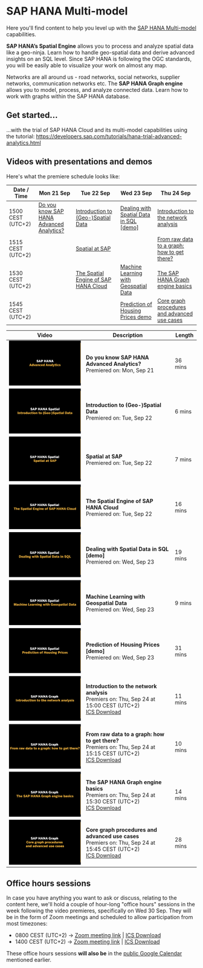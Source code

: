 # SAP HANA Multi-model

Here you'll find content to help you level up with the [SAP HANA Multi-model](https://www.sap.com/products/hana/features/multi-model.html) capabilities.

**SAP HANA’s Spatial Engine** allows you to process and analyze spatial data like a geo-ninja. Learn how to handle geo-spatial data and derive advanced insights on an SQL level. Since SAP HANA is following the OGC standards, you will be easily able to visualize your work on almost any map.

Networks are all around us - road networks, social networks, supplier networks, communication networks etc. The **SAP HANA Graph engine** allows you to model, process, and analyze connected data. Learn how to work with graphs within the SAP HANA database.

## Get started...

...with the trial of SAP HANA Cloud and its multi-model capabilities using the tutorial: https://developers.sap.com/tutorials/hana-trial-advanced-analytics.html

## Videos with presentations and demos


Here's what the premiere schedule looks like:

| Date / Time      | Mon 21 Sep        | Tue 22 Sep       | Wed 23 Sep       | Thu 24 Sep      |
| ---------------- | ---------------- | --------------- | --------------- | --------------- |
| 1500 CEST (UTC+2) | [Do you know SAP HANA Advanced Analytics?](https://www.youtube.com/watch?v=OkPMdbn1vBs&list=PL6RpkC85SLQA8za7iX9FRzewU7Vs022dl&index=1) | [Introduction to (Geo-)Spatial Data](https://www.youtube.com/watch?v=s48iAbBrYBI&list=PL6RpkC85SLQA8za7iX9FRzewU7Vs022dl&index=2) | [Dealing with Spatial Data in SQL [demo]](https://www.youtube.com/watch?v=6dh_Hj6d9xM&list=PL6RpkC85SLQA8za7iX9FRzewU7Vs022dl&index=5) | [Introduction to the network analysis](https://www.youtube.com/watch?v=_JnKtv66E-w&list=PL6RpkC85SLQA8za7iX9FRzewU7Vs022dl&index=8) |
| 1515 CEST (UTC+2) |  | [Spatial at SAP](https://www.youtube.com/watch?v=W-3th2mhJA4&list=PL6RpkC85SLQA8za7iX9FRzewU7Vs022dl&index=3)  | | [From raw data to a graph: how to get there?](https://www.youtube.com/watch?v=tCPTr0q-tUQ&list=PL6RpkC85SLQA8za7iX9FRzewU7Vs022dl&index=9)               |
| 1530 CEST (UTC+2) |  | [The Spatial Engine of SAP HANA Cloud](https://www.youtube.com/watch?v=uxNxFWmTTP4&list=PL6RpkC85SLQA8za7iX9FRzewU7Vs022dl&index=4) | [Machine Learning with Geospatial Data](https://www.youtube.com/watch?v=Jv1BIMpxoR4&list=PL6RpkC85SLQA8za7iX9FRzewU7Vs022dl&index=6)  | [The SAP HANA Graph engine basics](https://www.youtube.com/watch?v=b7fEUj-1Igg&list=PL6RpkC85SLQA8za7iX9FRzewU7Vs022dl&index=10) |
| 1545 CEST (UTC+2) | | | [Prediction of Housing Prices demo](https://www.youtube.com/watch?v=9nF8ergZf-o&list=PL6RpkC85SLQA8za7iX9FRzewU7Vs022dl&index=7) | [Core graph procedures and advanced use cases](https://www.youtube.com/watch?v=765Z980kR5U&list=PL6RpkC85SLQA8za7iX9FRzewU7Vs022dl&index=11) |

| Video | Description | Length |
| - | - | - |
| [![Introduction](thumbnails/tn00.png)](https://www.youtube.com/watch?v=OkPMdbn1vBs&list=PL6RpkC85SLQA8za7iX9FRzewU7Vs022dl&index=1) | **Do you know SAP HANA Advanced Analytics?** <br>Premiered on: Mon, Sep 21 | 36 mins |
| [![0101](thumbnails/tn0101.png)](https://www.youtube.com/watch?v=s48iAbBrYBI&list=PL6RpkC85SLQA8za7iX9FRzewU7Vs022dl&index=2) | **Introduction to (Geo-)Spatial Data** <br>Premiered on: Tue, Sep 22 | 6 mins |
| [![0102](thumbnails/tn0102.png)](https://www.youtube.com/watch?v=W-3th2mhJA4&list=PL6RpkC85SLQA8za7iX9FRzewU7Vs022dl&index=3) | **Spatial at SAP** <br>Premiered on: Tue, Sep 22 | 7 mins |
| [![0103](thumbnails/tn0103.png)](https://www.youtube.com/watch?v=uxNxFWmTTP4&list=PL6RpkC85SLQA8za7iX9FRzewU7Vs022dl&index=4) | **The Spatial Engine of SAP HANA Cloud** <br>Premiered on: Tue, Sep 22 | 16 mins |
| [![0104](thumbnails/tn0104.png)](https://www.youtube.com/watch?v=6dh_Hj6d9xM&list=PL6RpkC85SLQA8za7iX9FRzewU7Vs022dl&index=5) | **Dealing with Spatial Data in SQL [demo]** <br>Premiered on: Wed, Sep 23 | 19 mins |
| [![0105](thumbnails/tn0105.png)](https://www.youtube.com/watch?v=Jv1BIMpxoR4&list=PL6RpkC85SLQA8za7iX9FRzewU7Vs022dl&index=6) | **Machine Learning with Geospatial Data** <br>Premiered on: Wed, Sep 23 | 9 mins |
| [![0106](thumbnails/tn0106.png)](https://www.youtube.com/watch?v=9nF8ergZf-o&list=PL6RpkC85SLQA8za7iX9FRzewU7Vs022dl&index=7) | **Prediction of Housing Prices [demo]** <br>Premiered on: Wed, Sep 23 | 31 mins |
| [![0201](thumbnails/tn0201.png)](https://www.youtube.com/watch?v=_JnKtv66E-w&list=PL6RpkC85SLQA8za7iX9FRzewU7Vs022dl&index=8) | **Introduction to the network analysis** <br>Premiers on: Thu, Sep 24 at 15:00 CEST (UTC+2) <br>[ICS Download](https://sap-samples.github.io/sap-devtoberfest-2020/cal/hana_8.ics) | 11 mins |
| [![0202](thumbnails/tn0202.png)](https://www.youtube.com/watch?v=tCPTr0q-tUQ&list=PL6RpkC85SLQA8za7iX9FRzewU7Vs022dl&index=9) | **From raw data to a graph: how to get there?** <br>Premiers on: Thu, Sep 24 at 15:15 CEST (UTC+2) <br>[ICS Download](https://sap-samples.github.io/sap-devtoberfest-2020/cal/hana_9.ics) | 10 mins |
| [![0203](thumbnails/tn0203.png)](https://www.youtube.com/watch?v=b7fEUj-1Igg&list=PL6RpkC85SLQA8za7iX9FRzewU7Vs022dl&index=10) | **The SAP HANA Graph engine basics** <br>Premiers on: Thu, Sep 24 at 15:30 CEST (UTC+2) <br>[ICS Download](https://sap-samples.github.io/sap-devtoberfest-2020/cal/hana_10.ics) | 14 mins |
| [![0204](thumbnails/tn0204.png)](https://www.youtube.com/watch?v=765Z980kR5U&list=PL6RpkC85SLQA8za7iX9FRzewU7Vs022dl&index=11) | **Core graph procedures and advanced use cases** <br>Premiers on: Thu, Sep 24 at 15:45 CEST (UTC+2) <br>[ICS Download](https://sap-samples.github.io/sap-devtoberfest-2020/cal/hana_11.ics) | 28 mins |

## Office hours sessions

In case you have anything you want to ask or discuss, relating to the content here, we'll hold a couple of hour-long "office hours" sessions in the week following the video premieres, specifically on Wed 30 Sep. They will be in the form of Zoom meetings and scheduled to allow participation from most timezones:

- 0800 CEST (UTC+2) → [Zoom meeting link](https://sap-se.zoom.us/j/96414122925) | [ICS Download](https://sap-samples.github.io/sap-devtoberfest-2020/cal/hana_office_hours1.ics)
- 1400 CEST (UTC+2) → [Zoom meeting link](https://sap-se.zoom.us/j/96556204729) | [ICS Download](https://sap-samples.github.io/sap-devtoberfest-2020/cal/hana_office_hours2.ics)

These office hours sessions **will also be** in the [public Google Calendar](https://calendar.google.com/calendar?cid=Ym1ibGJucHFkOHMwcWZoYnZnMjJqazE3OWdAZ3JvdXAuY2FsZW5kYXIuZ29vZ2xlLmNvbQ) mentioned earlier.
